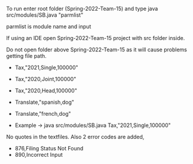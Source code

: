To run enter root folder (Spring-2022-Team-15) and type java src/modules/SB.java "parmlist" 

parmlist is module name and input

If using an IDE open Spring-2022-Team-15 project with src folder inside. 

Do not open folder above Spring-2022-Team-15 as it will cause problems getting file path.


- Tax,"2021,Single,100000"
- Tax,"2020,Joint,100000"
- Tax,"2020,Head,100000"
- Translate,"spanish,dog"
- Translate,"french,dog"

- Example -> java src/modules/SB.java Tax,"2021,Single,100000"  

No quotes in the textfiles. Also 2 error codes are added,
- 876,Filing Status Not Found
- 890,Incorrect Input
